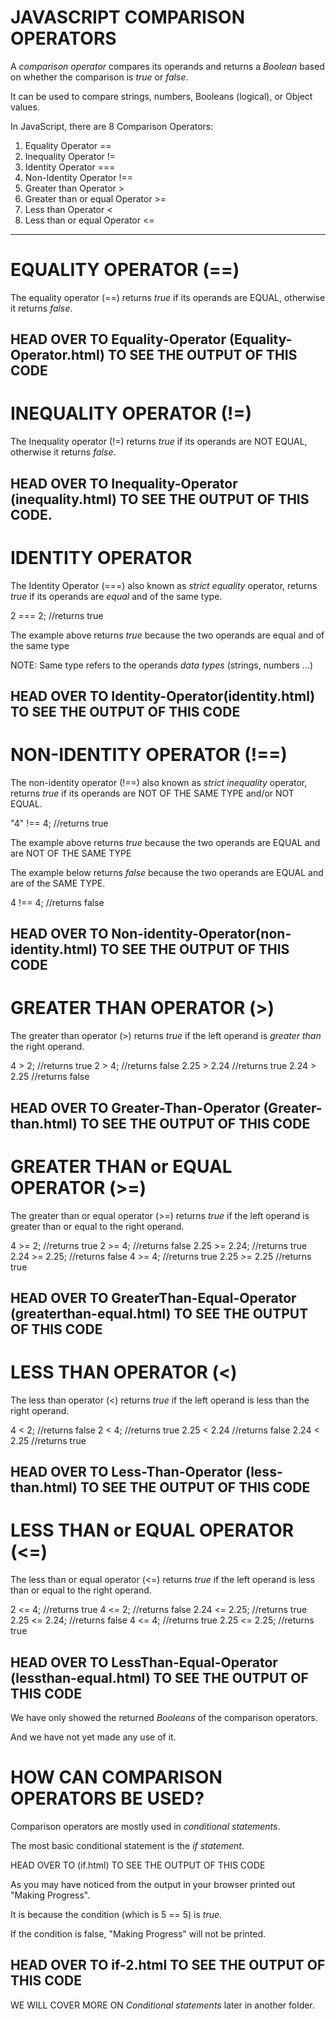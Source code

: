 # JAVASCRIPT COMPARISON OPERATORS
A *comparison operator* compares its operands and returns a *Boolean* based on whether the comparison is *true* or *false*.

It can be used to compare strings, numbers, Booleans (logical), or Object values.

In JavaScript, there are 8 Comparison Operators:

1. Equality Operator       ==
2. Inequality Operator      !=
3. Identity Operator        ===
4. Non-Identity Operator    !==
5. Greater than Operator    >
6. Greater than or equal Operator  >=
7. Less than Operator       <
8. Less than or equal Operator     <=
---------------------------------------------------------------------

# EQUALITY OPERATOR (==)
The equality operator (==) returns *true* if its operands are EQUAL, otherwise it returns *false*.

<script>
    2 == 2; //returns true
    2 == 4; //returns false
    "2" == 2; //returns true
    "Making Progress" == "Making Progress"; //returns true
    "Making Progress" == "Takes Time"; //returns false
</script>

HEAD OVER TO Equality-Operator (Equality-Operator.html) TO SEE THE OUTPUT OF THIS CODE
---------------------------------------------------------------------

# INEQUALITY OPERATOR (!=)
The Inequality operator (!=) returns *true* if its operands are NOT EQUAL, otherwise it returns *false*.

<script>
    2 != 2; //returns false
    2 != 4; //returns true
    "2" != 2; //returns false
    "Making Progress" != "Making Progress"; //returns false
    "Making Progress" != "Takes Time"; //returns true
</script>

HEAD OVER TO Inequality-Operator (inequality.html) TO SEE THE OUTPUT OF THIS CODE.
---------------------------------------------------------------------


# IDENTITY OPERATOR
The Identity Operator (===) also known as *strict equality*
operator, returns *true* if its operands are *equal* and of the same type.

2 === 2; //returns true

The example above returns *true* because the two operands are equal and of the same type

NOTE: Same type refers to the operands *data types* (strings, numbers ...)

HEAD OVER TO Identity-Operator(identity.html) TO SEE THE OUTPUT OF THIS CODE
---------------------------------------------------------------------

# NON-IDENTITY OPERATOR (!==)
The non-identity operator (!==) also known as *strict inequality* operator, returns *true* if its operands are NOT OF THE SAME TYPE and/or NOT EQUAL.

"4" !== 4; //returns true

The example above returns *true* because the two operands are EQUAL and are NOT OF THE SAME TYPE

The example below returns *false* because the two operands are EQUAL and are of the SAME TYPE.

4 !== 4; //returns false

HEAD OVER TO Non-identity-Operator(non-identity.html) TO SEE THE OUTPUT OF THIS CODE
---------------------------------------------------------------------


# GREATER THAN OPERATOR (>)
The greater than operator (>) returns *true* if the left operand is *greater than* the right operand.

4 > 2; //returns true
2 > 4; //returns false
2.25 > 2.24 //returns true
2.24 > 2.25 //returns false

HEAD OVER TO Greater-Than-Operator (Greater-than.html) TO SEE THE OUTPUT OF THIS CODE
---------------------------------------------------------------------


# GREATER THAN or EQUAL OPERATOR (>=)
The greater than or equal operator (>=) returns *true* if the left operand is greater than or equal to the right operand.

4 >= 2; //returns true
2 >= 4; //returns false
2.25 >= 2.24; //returns true
2.24 >= 2.25; //returns false
4 >= 4; //returns true
2.25 >= 2.25 //returns true

HEAD OVER TO GreaterThan-Equal-Operator (greaterthan-equal.html) TO SEE THE OUTPUT OF THIS CODE
---------------------------------------------------------------------


# LESS THAN OPERATOR (<)
The less than operator (<) returns *true* if the left operand is less than the right operand.

4 < 2; //returns false
2 < 4; //returns true
2.25 < 2.24 //returns false
2.24 < 2.25 //returns true

HEAD OVER TO Less-Than-Operator (less-than.html) TO SEE THE OUTPUT OF THIS CODE
---------------------------------------------------------------------


# LESS THAN or EQUAL OPERATOR (<=)
The less than or equal operator (<=) returns *true* if the left operand is less than or equal to the right operand.

2 <= 4; //returns true
4 <= 2; //returns false
2.24 <= 2.25; //returns true
2.25 <= 2.24; //returns false
4 <= 4; //returns true
2.25 <= 2.25; //returns true

HEAD OVER TO LessThan-Equal-Operator (lessthan-equal.html) TO SEE THE OUTPUT OF THIS CODE
---------------------------------------------------------------------


We have only showed the returned *Booleans* of the comparison operators.

And we have not yet made any use of it.

# HOW CAN COMPARISON OPERATORS BE USED?
Comparison operators are mostly used in *conditional statements*.

The most basic conditional statement is the *if statement*.

<script>
    if (5 == 5) {
        document.write("Making Progress");
    }
</script>
HEAD OVER TO (if.html) TO SEE THE OUTPUT OF THIS CODE

As you may have noticed from the output in your browser printed out "Making Progress". 

It is because the condition (which is 5 == 5) is *true*.

If the condition is false, "Making Progress" will not be printed.

<script>
    if (5 == 4) {
        document.write("Making Progress");
    }
</script>

HEAD OVER TO if-2.html TO SEE THE OUTPUT OF THIS CODE
---------------------------------------------------------------------

WE WILL COVER MORE ON *Conditional statements* later in another folder.